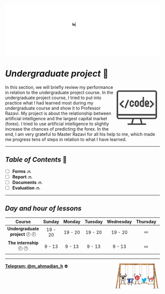 ![banner](https://github.com/m-ahmadian-h/PNU_3991_AR/blob/main/gif/banner.gif)



# _Undergraduate project_ :wave: 
<img src="https://github.com/m-ahmadian-h/PNU_3991_AR/blob/main/img/banner.png" align="right"  width="150" />
In this section, we will briefly review my performance in relation to the undergraduate project course.
In the undergraduate project course, I tried to put into practice what I had learned most during my undergraduate course and show it to Professor Razavi. My project is about the relationship between artificial intelligence and the largest capital market (forex). I tried to use artificial intelligence to slightly increase the chances of predicting the forex.
In the end, I am very grateful to Master Razavi for all his help to me, which made me progress tens of steps in relation to what I have learned.

***

## _Table of Contents_ :mag_right:
* [ ] __Forms__ :soon:
* [ ] __Report__     :soon:
* [ ] __Documents__  :soon:
* [ ] __Evaluation__ :soon:

***

## _Day and hour of lessons_

|Course                                  |Sunday |Monday |Tuesday|Wednesday|Thursday|Friday|Saturday|
|:--------------------------------------:|:-----:|:-----:|:-----:|:-------:|:------:|:----:|:------:|
|__Undergraduate project__   :clock7: :clock8:|19 - 20|19 - 20|19 - 20|19 - 20  |:zzz:   |:zzz: |19 - 20 |
|__The internship__   :clock9: :clock1:  |9 - 13 |9 - 13 |9 - 13 |9 - 13   |:zzz:   |:zzz: |9 - 13  |

***
__[Telegram: @m_ahmadian_h](https://telegram.me/m_ahmadian_h)__ :no_entry:
<img src="https://github.com/m-ahmadian-h/PNU_3991_AR/blob/main/gif/04.gif" align="right" width="150" />
